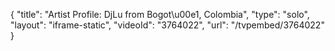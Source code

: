{
    "title": "Artist Profile: DjLu from Bogot\u00e1, Colombia",
    "type": "solo",
    "layout": "iframe-static",
    "videoId": "3764022",
    "url": "\/tvpembed\/3764022"
}